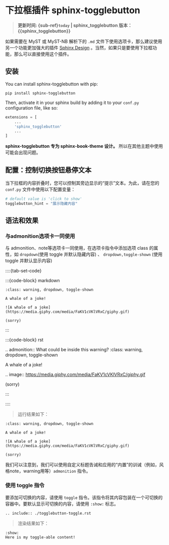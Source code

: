 # 下拉框插件 sphinx-togglebutton

> **更新时间: {sub-ref}`today` | sphinx_togglebutton 版本：{{sphinx_togglebutton}}**

如果需要在 MyST 或 MyST-NB 解析下的 `.md` 文件下使用选项卡，那么建议使用另一个功能更加强大的插件 [Sphinx Design](./design/design-index.md) 。当然，如果只是要使用下拉框功能，那么可以直接使用这个插件。

## 安装

You can install sphinx-togglebutton with pip:

`pip install sphinx-togglebutton`

Then, activate it in your sphinx build by adding it to your `conf.py` configuration file, like so:

```python
extensions = [
    ...
    'sphinx_togglebutton'
    ...
]
```

**sphinx-togglebutton 专为 sphinx-book-theme 设计。** 所以在其他主题中使用可能会出现问题。

## 配置：控制切换按钮悬停文本

当下拉框的内容折叠时，您可以控制其旁边显示的“提示”文本。为此，请在您的 `conf.py` 文件中使用以下配置变量：

```python
# default value is 'click to show'
togglebutton_hint = "展示隐藏内容"
```

## 语法和效果

### 与admonition选项卡一同使用

与 admonition、note等选项卡一同使用，在选项卡指令中添加选项 class 的属性，如 `dropdown`(使用 toggle 并默认隐藏内容) 、 `dropdown,toggle-shown` (使用 toggle 并默认显示内容)

::::{tab-set-code} 

:::{code-block} markdown

```{admonition} What could be inside this warning?
:class: warning, dropdown, toggle-shown

A whale of a joke!

![A whale of a joke](https://media.giphy.com/media/FaKV1cVKlVRxC/giphy.gif)

(sorry)
```

:::

:::{code-block} rst

.. admonition:: What could be inside this warning?
:class: warning, dropdown, toggle-shown

A whale of a joke!

.. image:: https://media.giphy.com/media/FaKV1cVKlVRxC/giphy.gif

(sorry)

:::

::::

> 运行结果如下：

```{admonition} What could be inside this warning?
:class: warning, dropdown, toggle-shown

A whale of a joke!

![A whale of a joke](https://media.giphy.com/media/FaKV1cVKlVRxC/giphy.gif)

(sorry)
```

我们可以注意到，我们可以使用自定义标题告诫和应用的“内置”的训诫（例如，风格note，warning用等）`admonition` 指令。

<!-- 
```{eval-rst}
.. include:: ./example/tab/tab-code.rst
``` 
-->

### 使用 toggle 指令

要添加可切换的内容，请使用 `toggle` 指令。该指令将其内容包装在一个可切换的容器中。要默认显示可切换的内容，请使用 `:show:` 标志。

```{eval-rst}
.. include:: ./togglebutton-toggle.rst
```

> 渲染结果如下：

```{toggle}
:show:
Here is my toggle-able content!
```
